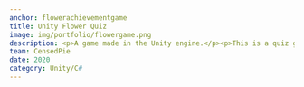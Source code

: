 ```yaml
---
anchor: flowerachievementgame
title: Unity Flower Quiz
image: img/portfolio/flowergame.png
description: <p>A game made in the Unity engine.</p><p>This is a quiz game where the person is asked questions about flowers. It features achievements, time based answer as many questions as you can style gameplay.</p><p>The game can be downloaded here</p><p><a href="/proj/Flowers 0.50.zip">Download Game</a></p>
team: CensedPie
date: 2020
category: Unity/C#
---
```

